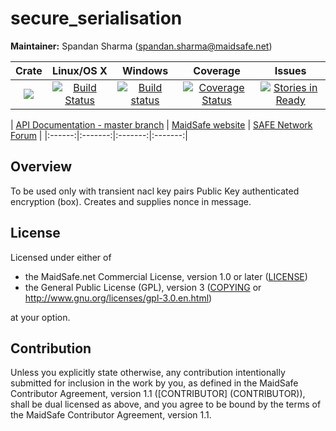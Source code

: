 # secure_serialisation

**Maintainer:** Spandan Sharma (spandan.sharma@maidsafe.net)

|Crate|Linux/OS X|Windows|Coverage|Issues|
|:---:|:--------:|:-----:|:------:|:----:|
|[![](http://meritbadge.herokuapp.com/secure_serialisation)](https://crates.io/crates/secure_serialisation)|[![Build Status](https://travis-ci.org/maidsafe/secure_serialisation.svg?branch=master)](https://travis-ci.org/maidsafe/secure_serialisation)|[![Build status](https://ci.appveyor.com/api/projects/status/fw4t0s9dkipefjuy/branch/master?svg=true)](https://ci.appveyor.com/project/MaidSafe-QA/secure-serialisation/branch/master)|[![Coverage Status](https://coveralls.io/repos/github/maidsafe/secure_serialisation/badge.svg?branch=master)](https://coveralls.io/github/maidsafe/secure_serialisation?branch=master)|[![Stories in Ready](https://badge.waffle.io/maidsafe/secure_serialisation.png?label=ready&title=Ready)](https://waffle.io/maidsafe/secure_serialisation)|

| [API Documentation - master branch](http://docs.maidsafe.net/secure_serialisation/master) | [MaidSafe website](http://maidsafe.net) | [SAFE Network Forum](https://forum.safenetwork.io) |
|:------:|:-------:|:-------:|:-------:|

## Overview

To be used only with transient nacl key pairs Public Key authenticated encryption (box). Creates and supplies nonce in message.

## License

Licensed under either of

* the MaidSafe.net Commercial License, version 1.0 or later ([LICENSE](LICENSE))
* the General Public License (GPL), version 3 ([COPYING](COPYING) or http://www.gnu.org/licenses/gpl-3.0.en.html)

at your option.

## Contribution

Unless you explicitly state otherwise, any contribution intentionally submitted for inclusion in the
work by you, as defined in the MaidSafe Contributor Agreement, version 1.1 ([CONTRIBUTOR]
(CONTRIBUTOR)), shall be dual licensed as above, and you agree to be bound by the terms of the
MaidSafe Contributor Agreement, version 1.1.
